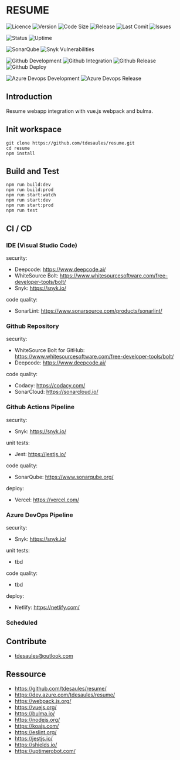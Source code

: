 # RESUME

![Licence](https://img.shields.io/github/license/tdesaules/resume?color=blue)
![Version](https://img.shields.io/github/package-json/v/tdesaules/resume?color=blue)
![Code Size](https://img.shields.io/github/languages/code-size/tdesaules/resume)
![Release](https://img.shields.io/github/v/release/tdesaules/resume?color=blue)
![Last Comit](https://img.shields.io/github/last-commit/tdesaules/resume)
![Issues](https://img.shields.io/github/issues-raw/tdesaules/resume)

![Status](https://img.shields.io/uptimerobot/status/m786436753-308971c88c0c631bb6b46c02)
![Uptime](https://img.shields.io/uptimerobot/ratio/m786436753-308971c88c0c631bb6b46c02)

![SonarQube](https://img.shields.io/sonar/quality_gate/tdesaules_resume?label=quality%20gate&logo=sonarqube&logoColor=white&server=https%3A%2F%2Fsonarcloud.io)
![Snyk Vulnerabilities](https://img.shields.io/snyk/vulnerabilities/github/tdesaules/resume?logo=snyk&logoColor=white)

![Github Development](https://img.shields.io/github/workflow/status/tdesaules/resume/Development?label=development&logo=github-actions&logoColor=white)
![Github Integration](https://img.shields.io/github/workflow/status/tdesaules/resume/Integration?label=integration&logo=github-actions&logoColor=white)
![Github Release](https://img.shields.io/github/workflow/status/tdesaules/resume/Release?label=release&logo=github-actions&logoColor=white)
![Github Deploy](https://img.shields.io/github/workflow/status/tdesaules/resume/Deploy?label=deploy&logo=github-actions&logoColor=white)

![Azure Devops Development](https://img.shields.io/azure-devops/build/tdesaules/resume/13?label=development&logo=azure-pipelines&logoColor=white)
![Azure Devops Release](https://img.shields.io/azure-devops/build/tdesaules/1de24ddb-bfb8-43cb-827d-d5673364bbd4/14?label=release&logo=azure-pipelines&logoColor=white)

## Introduction

Resume webapp integration with vue.js webpack and bulma.

## Init workspace

```shell
git clone https://github.com/tdesaules/resume.git
cd resume
npm install
```

## Build and Test

```shell
npm run build:dev
npm run build:prod
npm run start:watch
npm run start:dev
npm run start:prod
npm run test
```

## CI / CD

### IDE (Visual Studio Code)

security:
-   Deepcode: <https://www.deepcode.ai/>
- WhiteSource Bolt: <https://www.whitesourcesoftware.com/free-developer-tools/bolt/>
- Snyk: <https://snyk.io/>

code quality:
- SonarLint: <https://www.sonarsource.com/products/sonarlint/>

### Github Repository

security:
- WhiteSource Bolt for GitHub: <https://www.whitesourcesoftware.com/free-developer-tools/bolt/>
- Deepcode: <https://www.deepcode.ai/>

code quality:
- Codacy: <https://codacy.com/>
- SonarCloud: <https://sonarcloud.io/>

### Github Actions Pipeline

security:
- Snyk: <https://snyk.io/>

unit tests:
- Jest: <https://jestjs.io/>

code quality:
- SonarQube: <https://www.sonarqube.org/>

deploy:
- Vercel: <https://vercel.com/>

### Azure DevOps Pipeline

security:
- Snyk: <https://snyk.io/>

unit tests:
- tbd

code quality:
- tbd

deploy:
- Netlify: <https://netlify.com/>

### Scheduled

## Contribute

- <tdesaules@outlook.com>

## Ressource

- <https://github.com/tdesaules/resume/>
- <https://dev.azure.com/tdesaules/resume/>
- <https://webpack.js.org/>
- <https://vuejs.org/>
- <https://bulma.io/>
- <https://nodejs.org/>
- <https://koajs.com/>
- <https://eslint.org/>
- <https://jestjs.io/>
- <https://shields.io/>
- <https://uptimerobot.com/>
